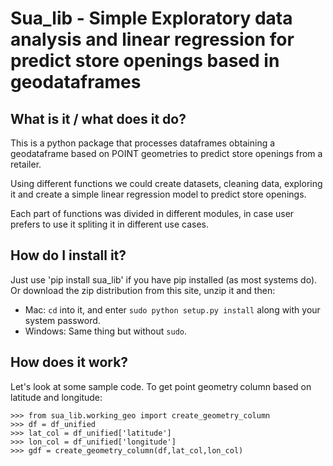 # Sua_lib - Simple Exploratory data analysis and linear regression for predict store openings based in geodataframes

## What is it / what does it do?

This is a python package that processes dataframes obtaining a geodataframe based on POINT geometries to predict store openings from a retailer.

Using different functions we could create datasets, cleaning data, exploring it and create a simple linear regression model to predict store openings. 

Each part of functions was divided in different modules, in case user prefers to use it spliting it in different use cases.

## How do I install it?
Just use 'pip install sua_lib' if you have pip installed (as most systems do). Or download the zip distribution from this site, unzip it and then:

* Mac: `cd` into it, and enter `sudo python setup.py install` along with your system password.
* Windows: Same thing but without `sudo`.

## How does it work?
Let's look at some sample code. To get point geometry column based on latitude and longitude:

    >>> from sua_lib.working_geo import create_geometry_column
    >>> df = df_unified
    >>> lat_col = df_unified['latitude']
    >>> lon_col = df_unified['longitude']
    >>> gdf = create_geometry_column(df,lat_col,lon_col)
